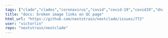 ```yaml
---
tags: ["clade","clades","coronavirus","covid","covid-19","covid19","dna","help-wanted","influenza","ncov","neherlab","next-generation-sequencing","nextstrain","research","rna","sars-cov-2","science","sequences","sequencing","strain","tbug","virus"]
title: "docs: broken image links on QC page"
html_url: "https://github.com/nextstrain/nextclade/issues/772"
user: "victorlin"
repo: "nextstrain/nextclade"
---
```


